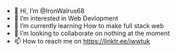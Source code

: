 - 👋 Hi, I’m @IronWalrus68
- 👀 I’m interested in Web Devlopment
- 🌱 I’m currently learning How to make full stack web
- 💞️ I’m looking to collaborate on nothing at the moment
- 📫 How to reach me on https://linktr.ee/iwwtuk

<!---
IronWalrus68/IronWalrus68 is a ✨ special ✨ repository because its `README.md` (this file) appears on your GitHub profile.
You can click the Preview link to take a look at your changes.
--->
